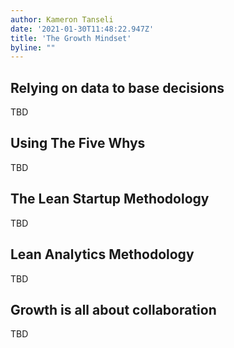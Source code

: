 ```yaml
---
author: Kameron Tanseli
date: '2021-01-30T11:48:22.947Z'
title: 'The Growth Mindset'
byline: ""
---
```


## Relying on data to base decisions

TBD

## Using The Five Whys

TBD

## The Lean Startup Methodology

TBD

## Lean Analytics Methodology

TBD

## Growth is all about collaboration

TBD